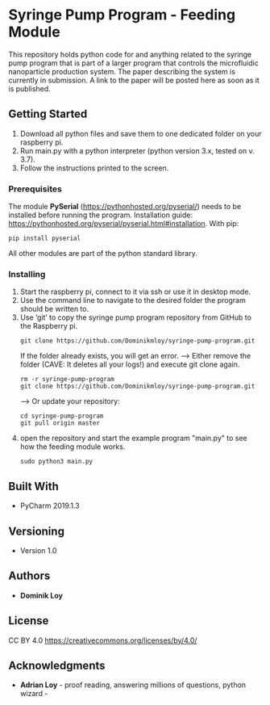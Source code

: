 # Syringe Pump Program - Feeding Module
This repository holds python code for and anything related to the syringe pump program 
that is part of a larger program that controls the microfluidic nanoparticle production system. 
The paper describing the system is currently in submission. A link to the paper will be posted here 
as soon as it is published.

## Getting Started
1. Download all python files and save them to one dedicated folder on your raspberry pi.
2. Run main.py with a python interpreter (python version 3.x, tested on v. 3.7).
3. Follow the instructions printed to the screen.

### Prerequisites
The module **PySerial** (https://pythonhosted.org/pyserial/) needs to be installed before running the program. 
Installation guide: https://pythonhosted.org/pyserial/pyserial.html#installation.
With pip:
```
pip install pyserial
```
All other modules are part of the python standard library.

### Installing

1. Start the raspberry pi, connect to it via ssh or use it in desktop mode. 
2. Use the command line to navigate to the desired folder the program should be written to.
3. Use ‘git’ to copy the syringe pump program repository from GitHub to the Raspberry pi.
    ```
    git clone https://github.com/Dominikmloy/syringe-pump-program.git
    ```
    If the folder already exists, you will get an error.
    --> Either remove the folder (CAVE: It deletes all your logs!) and execute git clone again.
    ```
    rm -r syringe-pump-program
    git clone https://github.com/Dominikmloy/syringe-pump-program.git
    ```
    -->	Or update your repository:
    ```
    cd syringe-pump-program
    git pull origin master
     ```
4. open the repository and start the example program "main.py" to see how the feeding module works.
    ```
    sudo python3 main.py
    ```


## Built With
* PyCharm 2019.1.3

## Versioning
* Version 1.0

## Authors

* **Dominik Loy** 

## License
CC BY 4.0
https://creativecommons.org/licenses/by/4.0/
## Acknowledgments

* **Adrian Loy** - proof reading, answering millions of questions, python wizard - 